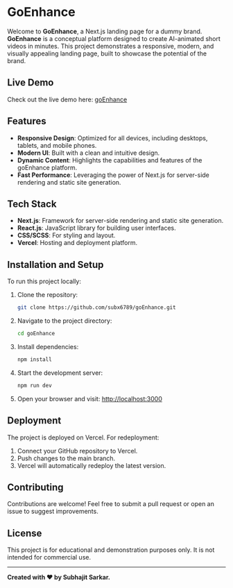 # GoEnhance

Welcome to **GoEnhance**, a Next.js landing page for a dummy brand. **GoEnhance** is a conceptual platform designed to create AI-animated short videos in minutes. This project demonstrates a responsive, modern, and visually appealing landing page, built to showcase the potential of the brand.

## Live Demo

Check out the live demo here: [goEnhance](https://go-enhance.vercel.app)

## Features

- **Responsive Design**: Optimized for all devices, including desktops, tablets, and mobile phones.
- **Modern UI**: Built with a clean and intuitive design.
- **Dynamic Content**: Highlights the capabilities and features of the goEnhance platform.
- **Fast Performance**: Leveraging the power of Next.js for server-side rendering and static site generation.

## Tech Stack

- **Next.js**: Framework for server-side rendering and static site generation.
- **React.js**: JavaScript library for building user interfaces.
- **CSS/SCSS**: For styling and layout.
- **Vercel**: Hosting and deployment platform.

## Installation and Setup

To run this project locally:

1. Clone the repository:

   ```bash
   git clone https://github.com/subx6789/goEnhance.git
   ```

2. Navigate to the project directory:

   ```bash
   cd goEnhance
   ```

3. Install dependencies:

   ```bash
   npm install
   ```

4. Start the development server:

   ```bash
   npm run dev
   ```

5. Open your browser and visit: [http://localhost:3000](http://localhost:3000)

## Deployment

The project is deployed on Vercel. For redeployment:

1. Connect your GitHub repository to Vercel.
2. Push changes to the main branch.
3. Vercel will automatically redeploy the latest version.

## Contributing

Contributions are welcome! Feel free to submit a pull request or open an issue to suggest improvements.

## License

This project is for educational and demonstration purposes only. It is not intended for commercial use.

---

**Created with ❤️ by Subhajit Sarkar.**
